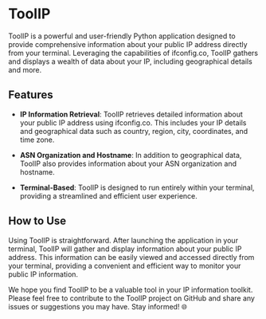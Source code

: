 # ToolIP

ToolIP is a powerful and user-friendly Python application designed to provide comprehensive information about your public IP address directly from your terminal. Leveraging the capabilities of ifconfig.co, ToolIP gathers and displays a wealth of data about your IP, including geographical details and more.

## Features

- **IP Information Retrieval**: ToolIP retrieves detailed information about your public IP address using ifconfig.co. This includes your IP details and geographical data such as country, region, city, coordinates, and time zone.

- **ASN Organization and Hostname**: In addition to geographical data, ToolIP also provides information about your ASN organization and hostname.

- **Terminal-Based**: ToolIP is designed to run entirely within your terminal, providing a streamlined and efficient user experience.

## How to Use

Using ToolIP is straightforward. After launching the application in your terminal, ToolIP will gather and display information about your public IP address. This information can be easily viewed and accessed directly from your terminal, providing a convenient and efficient way to monitor your public IP information.

We hope you find ToolIP to be a valuable tool in your IP information toolkit. Please feel free to contribute to the ToolIP project on GitHub and share any issues or suggestions you may have. Stay informed! 🌐
